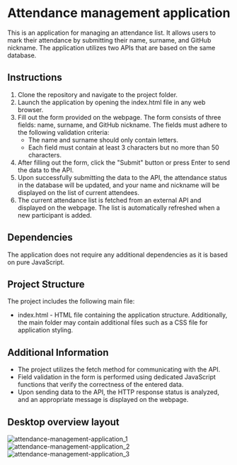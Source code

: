 # Attendance management application
This is an application for managing an attendance list. It allows users to mark their attendance by submitting their name, surname, and GitHub nickname. The application utilizes two APIs that are based on the same database.

## Instructions
1. Clone the repository and navigate to the project folder.
2. Launch the application by opening the index.html file in any web browser.
3. Fill out the form provided on the webpage. The form consists of three fields: name, surname, and GitHub nickname. The fields must adhere to the following validation criteria:
    - The name and surname should only contain letters.
    - Each field must contain at least 3 characters but no more than 50 characters.
4. After filling out the form, click the "Submit" button or press Enter to send the data to the API.
5. Upon successfully submitting the data to the API, the attendance status in the database will be updated, and your name and nickname will be displayed on the list of current attendees.
6. The current attendance list is fetched from an external API and displayed on the webpage. The list is automatically refreshed when a new participant is added.

## Dependencies
The application does not require any additional dependencies as it is based on pure JavaScript.

## Project Structure
The project includes the following main file:
- index.html - HTML file containing the application structure.
Additionally, the main folder may contain additional files such as a CSS file for application styling.

## Additional Information
- The project utilizes the fetch method for communicating with the API.
- Field validation in the form is performed using dedicated JavaScript functions that verify the correctness of the entered data.
- Upon sending data to the API, the HTTP response status is analyzed, and an appropriate message is displayed on the webpage.

## Desktop overview layout
![attendance-management-application_1](https://github.com/anna-bachorska/attendance-management-application/assets/125367541/ccda6f6a-7c19-4c5c-9fec-f70354366f1e)
![attendance-management-application_2](https://github.com/anna-bachorska/attendance-management-application/assets/125367541/fd45db19-a1bc-42fe-ab0e-b84dacb76236)
![attendance-management-application_3](https://github.com/anna-bachorska/attendance-management-application/assets/125367541/7b670022-e57c-4247-8986-560a6694b3a9)
